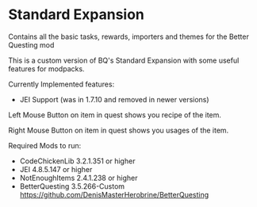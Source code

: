 Standard Expansion
============

Contains all the basic tasks, rewards, importers and themes for the Better Questing mod

This is a custom version of BQ's Standard Expansion with some useful features for modpacks.

Currently Implemented features:
- JEI Support (was in 1.7.10 and removed in newer versions)

 Left Mouse Button on item in quest shows you recipe of the item.
 
 Right Mouse Button on item in quest shows you usages of the item.
 
Required Mods to run:

- CodeChickenLib 3.2.1.351 or higher
- JEI 4.8.5.147 or higher
- NotEnoughItems 2.4.1.238 or higher
- BetterQuesting 3.5.266-Custom https://github.com/DenisMasterHerobrine/BetterQuesting
